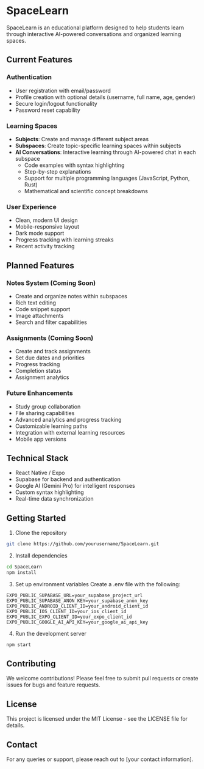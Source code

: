 # SpaceLearn

SpaceLearn is an educational platform designed to help students learn through interactive AI-powered conversations and organized learning spaces.

## Current Features

### Authentication
- User registration with email/password
- Profile creation with optional details (username, full name, age, gender)
- Secure login/logout functionality
- Password reset capability

### Learning Spaces
- **Subjects**: Create and manage different subject areas
- **Subspaces**: Create topic-specific learning spaces within subjects
- **AI Conversations**: Interactive learning through AI-powered chat in each subspace
  - Code examples with syntax highlighting
  - Step-by-step explanations
  - Support for multiple programming languages (JavaScript, Python, Rust)
  - Mathematical and scientific concept breakdowns

### User Experience
- Clean, modern UI design
- Mobile-responsive layout
- Dark mode support
- Progress tracking with learning streaks
- Recent activity tracking

## Planned Features

### Notes System (Coming Soon)
- Create and organize notes within subspaces
- Rich text editing
- Code snippet support
- Image attachments
- Search and filter capabilities

### Assignments (Coming Soon)
- Create and track assignments
- Set due dates and priorities
- Progress tracking
- Completion status
- Assignment analytics

### Future Enhancements
- Study group collaboration
- File sharing capabilities
- Advanced analytics and progress tracking
- Customizable learning paths
- Integration with external learning resources
- Mobile app versions

## Technical Stack

- React Native / Expo
- Supabase for backend and authentication
- Google AI (Gemini Pro) for intelligent responses
- Custom syntax highlighting
- Real-time data synchronization

## Getting Started

1. Clone the repository
```bash
git clone https://github.com/yourusername/SpaceLearn.git
```

2. Install dependencies
```bash
cd SpaceLearn
npm install
```

3. Set up environment variables
Create a .env file with the following:
```
EXPO_PUBLIC_SUPABASE_URL=your_supabase_project_url
EXPO_PUBLIC_SUPABASE_ANON_KEY=your_supabase_anon_key
EXPO_PUBLIC_ANDROID_CLIENT_ID=your_android_client_id
EXPO_PUBLIC_IOS_CLIENT_ID=your_ios_client_id
EXPO_PUBLIC_EXPO_CLIENT_ID=your_expo_client_id
EXPO_PUBLIC_GOOGLE_AI_API_KEY=your_google_ai_api_key
```

4. Run the development server
```bash
npm start
```

## Contributing

We welcome contributions! Please feel free to submit pull requests or create issues for bugs and feature requests.

## License

This project is licensed under the MIT License - see the LICENSE file for details.

## Contact

For any queries or support, please reach out to [your contact information]. 